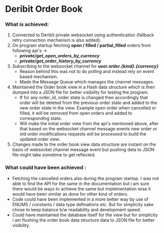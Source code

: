 # Deribit Order Book

### What is achieved:

1. Connected to Deribit private websocket using authentication (fallback retry connection mechanism is also added).
2. On program startup fetching **open / filled / partial_filled** orders from following api's ->
   - ***private/get_open_orders_by_currency***
   - ***private/get_order_history_by_currency***
3. Subscribing to the websocket channel for ***user.order.{kind}.{currency}***
   - Reason behind this was not to do polling and instead rely on event based mechanism.
   - Made the Message Queue which manages the channel messages.
4. Maintained the Order book view in a Hash data structure which is then dumped into a JSON file for better visibility for testing the program.
   - If for any order_id, order state is changed then accordingly that order will be deleted from the previous order state and added to the new order state in the view. Example open order when cancelled or filled, it will be removed from open orders and added to corresponding state.
   - Will make the initial order view from the api's mentioned above, after that based on the websocket channel message events new order or old order modifications requests will be processed to build the updated order view.
5. Changes made to the order book view data structure are instant on the basis of websocket channel message event but pushing data to JSON file might take sometime to get reflected.

### What could have been achieved :

- Fetching the cancelled orders also during the program startup. I was not able to find the API for the same in the documentation but i am sure there would be ways to achieve the same but implementation wise it would have been similar as done for other kind of orders.
- Code could have been implemented in a more better way by use of ENUMS / constants / data type definations etc. But for simplicity sake chose to keep balance b/w readability and development speed.
- Could have maintained the database itself for the view but for simplicity i am flushing the order book data structure data to JSON file for better visibility.

